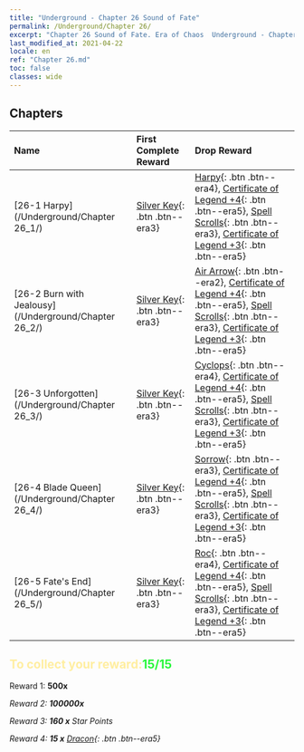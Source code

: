 ```yaml
---
title: "Underground - Chapter 26 Sound of Fate"
permalink: /Underground/Chapter 26/
excerpt: "Chapter 26 Sound of Fate. Era of Chaos  Underground - Chapter 26. Sound of Fate"
last_modified_at: 2021-04-22
locale: en
ref: "Chapter 26.md"
toc: false
classes: wide
---
```


## Chapters

  | Name |  First Complete Reward | Drop Reward |
  |:------------|:------------|:------------| 
  | [26-1 Harpy](/Underground/Chapter 26_1/) | [Silver Key](/Items/con_693/){: .btn .btn--era3} | [Harpy](/Items/unt_245/){: .btn .btn--era4}, [Certificate of Legend +4](/Items/mat_95/){: .btn .btn--era5}, [Spell Scrolls](/Items/con_694/){: .btn .btn--era3}, [Certificate of Legend +3](/Items/mat_88/){: .btn .btn--era5} |
  | [26-2 Burn with Jealousy](/Underground/Chapter 26_2/) | [Silver Key](/Items/con_693/){: .btn .btn--era3} | [Air Arrow](/Items/her_449/){: .btn .btn--era2}, [Certificate of Legend +4](/Items/mat_95/){: .btn .btn--era5}, [Spell Scrolls](/Items/con_694/){: .btn .btn--era3}, [Certificate of Legend +3](/Items/mat_88/){: .btn .btn--era5} |
  | [26-3 Unforgotten](/Underground/Chapter 26_3/) | [Silver Key](/Items/con_693/){: .btn .btn--era3} | [Cyclops](/Items/unt_222/){: .btn .btn--era4}, [Certificate of Legend +4](/Items/mat_95/){: .btn .btn--era5}, [Spell Scrolls](/Items/con_694/){: .btn .btn--era3}, [Certificate of Legend +3](/Items/mat_88/){: .btn .btn--era5} |
  | [26-4 Blade Queen](/Underground/Chapter 26_4/) | [Silver Key](/Items/con_693/){: .btn .btn--era3} | [Sorrow](/Items/her_458/){: .btn .btn--era3}, [Certificate of Legend +4](/Items/mat_95/){: .btn .btn--era5}, [Spell Scrolls](/Items/con_694/){: .btn .btn--era3}, [Certificate of Legend +3](/Items/mat_88/){: .btn .btn--era5} |
  | [26-5 Fate's End](/Underground/Chapter 26_5/) | [Silver Key](/Items/con_693/){: .btn .btn--era3} | [Roc](/Items/unt_221/){: .btn .btn--era4}, [Certificate of Legend +4](/Items/mat_95/){: .btn .btn--era5}, [Spell Scrolls](/Items/con_694/){: .btn .btn--era3}, [Certificate of Legend +3](/Items/mat_88/){: .btn .btn--era5} |


## <span style="color: #ffeea0">To collect your reward:</span><span style="color: #27f73a">15/15</span>

 Reward 1:  **500x** <i class="fas fa-gem"/>

 Reward 2:  **100000x** <i class="fas fa-coins"/>

 Reward 3: **160 x** Star Points

 Reward 4: **15 x** [Dracon](/Items/her_387/){: .btn .btn--era5}

